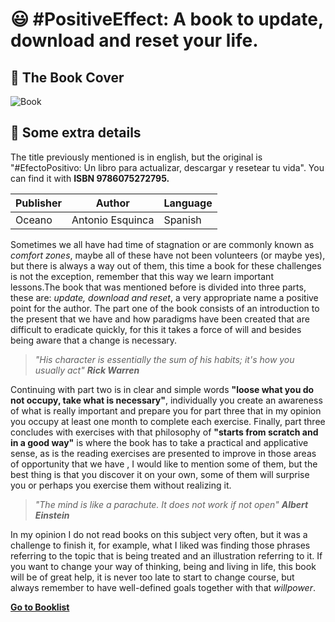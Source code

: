 # :smiley: #PositiveEffect: A book to update, download and reset your life.

## :paperclip: The Book Cover
![Book](https://laventanalibreria.com/27866/efecto-positivo.jpg)

## :pushpin: Some extra details
The title previously mentioned is in english, but the original is "#EfectoPositivo: Un libro para actualizar, descargar y resetear tu vida". You can find it with **ISBN 9786075272795.**

| Publisher | Author | Language
|--|--|--|
| Oceano | Antonio Esquinca | Spanish |

Sometimes we all have had time of stagnation or are commonly known as *comfort zones*, maybe all of these have not been volunteers (or maybe yes), but there is always a way out of them, this time a book for these challenges is not the exception, remember that this way we learn important lessons.The book that was mentioned before is divided into three parts, these are: *update, download and reset*, a very appropriate name a positive point for the author.
The part one of the book consists of an introduction to the present that we have and how paradigms have been created that are difficult to eradicate quickly, for this it takes a force of will and besides being aware that a change is necessary.

> *"His character is essentially the sum of his habits; it's how you usually act" **Rick Warren***

Continuing with part two is in clear and simple words **"loose what you do not occupy, take what is necessary"**, individually you create an awareness of what is really important and prepare you for part three that in my opinion you occupy at least one month to complete each exercise.
Finally, part three concludes with exercises with that philosophy of **"starts from scratch and in a good way"** is where the book has to take a practical and applicative sense, as is the reading exercises are presented to improve in those areas of opportunity that we have , I would like to mention some of them, but the best thing is that you discover it on your own, some of them will surprise you or perhaps you exercise them without realizing it.

> *"The mind is like a parachute. It does not work if not open" **Albert Einstein***

In my opinion I do not read books on this subject very often, but it was a challenge to finish it, for example, what I liked was finding those phrases referring to the topic that is being treated and an illustration referring to it.
If you want to change your way of thinking, being and living in life, this book will be of great help, it is never too late to start to change course, but always remember to have well-defined goals together with that *willpower*.


[**Go to Booklist**](https://github.com/dev-oswld/Reviews-about-interesting-books/blob/master/README.md)
